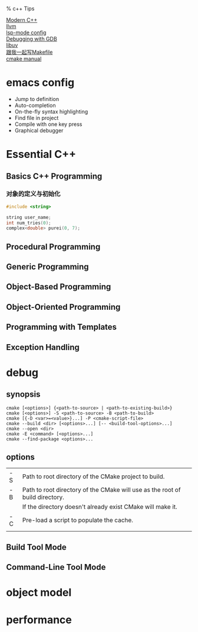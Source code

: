 % c++ Tips

<link id="linkstyle" rel='stylesheet' href='css/markdown.css'/>

[Modern C++](https://github.com/changkun/modern-cpp-tutorial/releases)  
[llvm](http://llvm.org/)  
[lsp-mode config](https://www.mortens.dev/blog/emacs-and-the-language-server-protocol/)  
[Debugging with GDB](https://sourceware.org/gdb/onlinedocs/gdb/index.html)  
[libuv](https://github.com/luohaha/Chinese-uvbook)  
[跟我一起写Makefile](https://seisman.github.io/how-to-write-makefile/introduction.html)  
[cmake manual](https://cmake.org/cmake/help/v3.16/)  

emacs config
============

* Jump to definition
* Auto-completion
* On-the-fly syntax highlighting
* Find file in project
* Compile with one key press
* Graphical debugger

# Essential C++ #

## Basics C++ Programming ##

### 对象的定义与初始化 ###

``` c++
#include <string>

string user_name;
int num_tries(0);
complex<double> purei(0, 7);

```


## Procedural Programming ##

## Generic Programming ##

## Object-Based Programming ##

## Object-Oriented Programming ##

## Programming with Templates ##

## Exception Handling ##

debug
=====

synopsis
--------

``` shell
cmake [<options>] {<path-to-source> | <path-to-existing-build>}
cmake [<options>] -S <path-to-source> -B <path-to-build>
cmake [{-D <var>=<value>}...] -P <cmake-script-file>
cmake --build <dir> [<options>...] [-- <build-tool-options>...]
cmake --open <dir>
cmake -E <command> [<options>...]
cmake --find-package <options>...
```

options
-------

|                     |                                                                              |
|---------------------|------------------------------------------------------------------------------|
| -S <path-to-source> | Path to root directory of the CMake project to build.                        |
| -B <path-to-build>  | Path to root directory of the CMake will use as the root of build directory. |
|                     | If the directory doesn't already exist CMake will make it.                   |
| -C <initial-cache>  | Pre-load a script to populate the cache.                                     |
|                     |                                                                              |

## Build Tool Mode ##

## Command-Line Tool Mode ##

# object model #

# performance #

